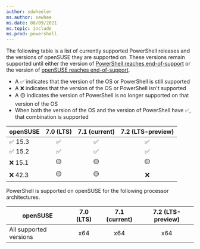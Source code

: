 ```yaml
---
author: sdwheeler
ms.author: sewhee
ms.date: 08/09/2021
ms.topic: include
ms.prod: powershell
---
```

The following table is a list of currently supported PowerShell releases and the versions of
openSUSE they are supported on. These versions remain supported until either the version of
[PowerShell reaches end-of-support][lifecycle] or the version of
[openSUSE reaches end-of-support][eol-suse].

- A &#x2705; indicates that the version of the OS or PowerShell is still supported
- A &#x274c; indicates that the version of the OS or PowerShell isn't supported
- A &#x1f7e1; indicates the version of PowerShell is no longer supported on that version of the OS
- When both the version of the OS and the version of PowerShell have &#x2705;, that combination is
  supported

|   openSUSE    | 7.0 (LTS) | 7.1 (current) | 7.2 (LTS-preview) |
| ------------- | :-------: | :-----------: | :---------------: |
| &#x2705; 15.3 | &#x2705;  |   &#x2705;    |     &#x2705;      |
| &#x2705; 15.2 | &#x2705;  |   &#x2705;    |     &#x2705;      |
| &#x274c; 15.1 | &#x1f7e1; |   &#x1f7e1;   |     &#x1f7e1;     |
| &#x274c; 42.3 | &#x1f7e1; |   &#x1f7e1;   |     &#x274c;      |

PowerShell is supported on openSUSE for the following processor architectures.

|        openSUSE        | 7.0 (LTS) | 7.1 (current) | 7.2 (LTS-preview) |
| ---------------------- | :-------: | :-----------: | :---------------: |
| All supported versions |    x64    |      x64      |        x64        |

[lifecycle]: /powershell/scripting/powershell-support-lifecycle
[eol-suse]: https://en.opensuse.org/Lifetime
